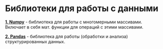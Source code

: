 # Библиотеки для работы с данными

[**1. Numpy**](https://github.com/devFF/FindJob/tree/main/Data_processing/Numpy) - библиотека для работы с многомерными массивами. Включает в себя мат. функции для операций с этими массивами.
 
[**2. Pandas**](https://github.com/devFF/FindJob/tree/main/Data_processing/Pandas) - библиотека для работы (обработки и анализа) структурированных данных.
